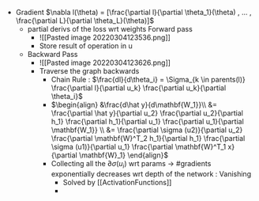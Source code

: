 - Gradient $\nabla l(\theta) = [\frac{\partial l}{\partial \theta_1}(\theta) , … , \frac{\partial L}{\partial \theta_L}(\theta)]$
	- partial derivs of the loss wrt weights
	 Forward pass
		- ![[Pasted image 20220304123536.png]]
		- Store result of operation in u
	- Backward Pass
		- ![[Pasted image 20220304123626.png]]
		- Traverse the graph backwards
			- Chain Rule : $\frac{dl}{d\theta_i} = \Sigma_{k \in parents(l)} \frac{\partial l}{\partial u_k} \frac{\partial u_k}{\partial \theta_i}$
			- $\begin{align} &\frac{d\hat y}{d\mathbf{W_1}}\\ &= \frac{\partial \hat y}{\partial u_2} \frac{\partial u_2}{\partial h_1} \frac{\partial h_1}{\partial u_1} \frac{\partial u_1}{\partial \mathbf{W_1}} \\ &= \frac{\partial \sigma (u2)}{\partial u_2} \frac{\partial \mathbf{W}^T_2 h_1}{\partial h_1} \frac{\partial \sigma (u1)}{\partial u_1} \frac{\partial \mathbf{W}^T_1 x}{\partial \mathbf{W}_1} \end{align}$
			- Collecting all the $\partial \sigma(u_i)$ wrt params -> #gradients exponentially decreases wrt depth of the network : Vanishing
				- Solved by [[ActivationFunctions]]
				- 
